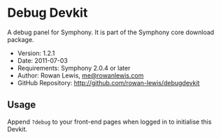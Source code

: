 # Debug Devkit #

A debug panel for Symphony.
It is part of the Symphony core download package.

- Version: 1.2.1
- Date: 2011-07-03
- Requirements: Symphony 2.0.4 or later
- Author: Rowan Lewis, me@rowanlewis.com
- GitHub Repository: <http://github.com/rowan-lewis/debugdevkit>

## Usage

Append `?debug` to your front-end pages when logged in to initialise this Devkit.